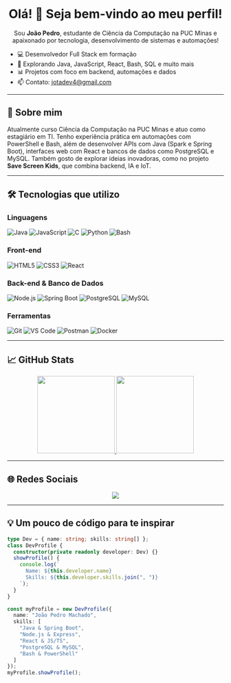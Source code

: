 <h1 align="center">Olá! 👋 Seja bem-vindo ao meu perfil!</h1>

<p align="center">Sou <strong>João Pedro</strong>, estudante de Ciência da Computação na PUC Minas e apaixonado por tecnologia, desenvolvimento de sistemas e automações!</p>

- 💻 Desenvolvedor Full Stack em formação
- 🚀 Explorando Java, JavaScript, React, Bash, SQL e muito mais
- 📊 Projetos com foco em backend, automações e dados
- 📫 Contato: jotadev4@gmail.com

---

## 🧠 Sobre mim

Atualmente curso Ciência da Computação na PUC Minas e atuo como estagiário em TI. Tenho experiência prática em automações com PowerShell e Bash, além de desenvolver APIs com Java (Spark e Spring Boot), interfaces web com React e bancos de dados como PostgreSQL e MySQL. Também gosto de explorar ideias inovadoras, como no projeto **Save Screen Kids**, que combina backend, IA e IoT.

---

## 🛠️ Tecnologias que utilizo

### **Linguagens**
![Java](https://img.shields.io/badge/Java-ED8B00?style=for-the-badge&logo=java&logoColor=white)
![JavaScript](https://img.shields.io/badge/JavaScript-F7DF1E?style=for-the-badge&logo=javascript&logoColor=black)
![C](https://img.shields.io/badge/C-00599C?style=for-the-badge&logo=c&logoColor=white)
![Python](https://img.shields.io/badge/Python-3776AB?style=for-the-badge&logo=python&logoColor=white)
![Bash](https://img.shields.io/badge/Bash-4EAA25?style=for-the-badge&logo=gnubash&logoColor=white)

### **Front-end**
![HTML5](https://img.shields.io/badge/HTML5-E34F26?style=for-the-badge&logo=html5&logoColor=white)
![CSS3](https://img.shields.io/badge/CSS3-1572B6?style=for-the-badge&logo=css3&logoColor=white)
![React](https://img.shields.io/badge/React-61DAFB?style=for-the-badge&logo=react&logoColor=black)

### **Back-end & Banco de Dados**
![Node.js](https://img.shields.io/badge/Node.js-339933?style=for-the-badge&logo=nodedotjs&logoColor=white)
![Spring Boot](https://img.shields.io/badge/SpringBoot-6DB33F?style=for-the-badge&logo=springboot&logoColor=white)
![PostgreSQL](https://img.shields.io/badge/PostgreSQL-316192?style=for-the-badge&logo=postgresql&logoColor=white)
![MySQL](https://img.shields.io/badge/MySQL-4479A1?style=for-the-badge&logo=mysql&logoColor=white)

### **Ferramentas**
![Git](https://img.shields.io/badge/Git-F05032?style=for-the-badge&logo=git&logoColor=white)
![VS Code](https://img.shields.io/badge/VSCode-007ACC?style=for-the-badge&logo=visualstudiocode&logoColor=white)
![Postman](https://img.shields.io/badge/Postman-FF6C37?style=for-the-badge&logo=postman&logoColor=white)
![Docker](https://img.shields.io/badge/Docker-2496ED?style=for-the-badge&logo=docker&logoColor=white)

---

## 📈 GitHub Stats

<div align="center">
  <a href="https://github.com/JPMach">
    <img height="180em" src="https://github-readme-stats.vercel.app/api?username=JPMach&show_icons=true&theme=dracula&include_all_commits=true&count_private=true"/>
    <img height="180em" src="https://github-readme-stats.vercel.app/api/top-langs/?username=JPMach&layout=compact&langs_count=7&theme=dracula"/>
  </a>
</div>

---

## 🌐 Redes Sociais

<div align="center">
  <a href="https://www.linkedin.com/in/joão-pedro-machado-85714226a/" target="_blank">
    <img src="https://img.shields.io/badge/-LinkedIn-%230077B5?style=for-the-badge&logo=linkedin&logoColor=white" />
  </a>
</div>

---

## 💡 Um pouco de código para te inspirar

```typescript
type Dev = { name: string; skills: string[] };
class DevProfile {
  constructor(private readonly developer: Dev) {}
  showProfile() {
    console.log(`
      Name: ${this.developer.name}
      Skills: ${this.developer.skills.join(", ")}
    `);
  }
}

const myProfile = new DevProfile({
  name: "João Pedro Machado",
  skills: [
    "Java & Spring Boot",
    "Node.js & Express",
    "React & JS/TS",
    "PostgreSQL & MySQL",
    "Bash & PowerShell"
  ]
});
myProfile.showProfile();
